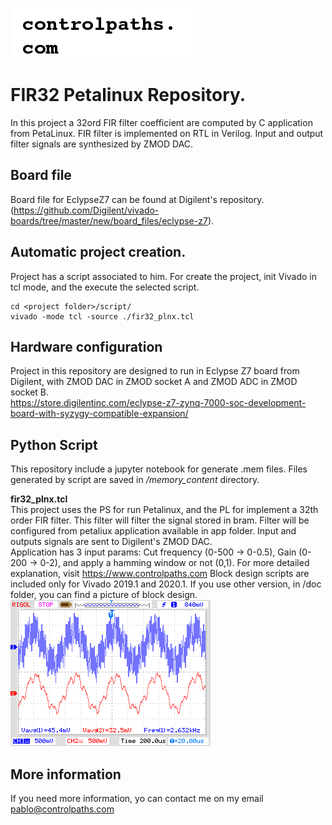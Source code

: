![image](doc/logo.png)
# FIR32 Petalinux Repository.
In this project a 32ord FIR filter coefficient are computed by C application from PetaLinux. FIR filter is implemented on RTL in Verilog. Input and output filter signals are synthesized by ZMOD DAC.

## Board file
Board file for EclypseZ7 can be found at Digilent's repository. (https://github.com/Digilent/vivado-boards/tree/master/new/board_files/eclypse-z7).

## Automatic project creation.
Project has a script associated to him. For create the project, init Vivado in tcl mode, and the execute the selected script.

```
cd <project folder>/script/
vivado -mode tcl -source ./fir32_plnx.tcl
```
## Hardware configuration
Project in this repository are designed to run in Eclypse Z7 board from Digilent, with ZMOD DAC in ZMOD socket A and ZMOD ADC in ZMOD socket B.  
https://store.digilentinc.com/eclypse-z7-zynq-7000-soc-development-board-with-syzygy-compatible-expansion/

## Python Script
This repository include a jupyter notebook for generate .mem files. Files generated by script are saved in */memory_content* directory.

**fir32_plnx.tcl**  
This project uses the PS for run Petalinux, and the PL for implement a 32th order FIR filter. This filter will filter the signal stored in bram. Filter will be configured from petaliux application available in app folder. Input and outputs signals are sent to Digilent's ZMOD DAC.  
Application has 3 input params: Cut frequency (0-500 -> 0-0.5), Gain (0-200 -> 0-2), and apply a hamming window or not (0,1). For more detailed explanation, visit https://www.controlpaths.com Block design scripts are included only for Vivado 2019.1 and 2020.1. If you use other version, in /doc folder, you can find a picture of block design.  
![image](doc/signal.bmp)  

## More information
If you need more information, yo can contact me on my email pablo@controlpaths.com
